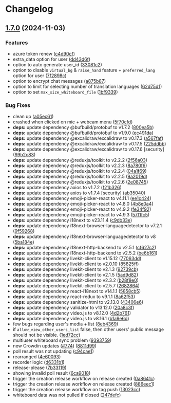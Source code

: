 # Changelog

## [1.7.0](https://github.com/mynaparrot/plugNmeet-client/compare/v1.6.8...v1.7.0) (2024-11-03)


### Features

* azure token renew ([c4d90cf](https://github.com/mynaparrot/plugNmeet-client/commit/c4d90cfa043cf85f053501fa8f3f9924dfd0c46d))
* extra_data option for user ([dd43d6f](https://github.com/mynaparrot/plugNmeet-client/commit/dd43d6f8777dca82939f0f147fe52997952c4a42))
* option to auto generate user_id ([33081c2](https://github.com/mynaparrot/plugNmeet-client/commit/33081c238abcb5be317e7e5068fefd1c2d0f68df))
* option to disable `virtual_bg` & `raise_hand` feature + `preferred_lang` option for user ([7f2898c](https://github.com/mynaparrot/plugNmeet-client/commit/7f2898c3b5362bc2e14d1d897052eab2f39f9847))
* option to encrypt chat messages ([a875b87](https://github.com/mynaparrot/plugNmeet-client/commit/a875b874bed66f94eaf1b3ab27a6702e7d71fdda))
* option to limit for selecting number of translation languages ([62d75d1](https://github.com/mynaparrot/plugNmeet-client/commit/62d75d1b83dc625144e8e45d98bd94a6f20d9791))
* option to set `max_size_whiteboard_file` ([1bf9339](https://github.com/mynaparrot/plugNmeet-client/commit/1bf933950b73394f89c730e7fa392f43135a365a))


### Bug Fixes

* clean up ([a05ec61](https://github.com/mynaparrot/plugNmeet-client/commit/a05ec61a5d3bd4fd89807802deb614308e7c20d1))
* crashed when clicked on mic + webcam menu ([5f70cfd](https://github.com/mynaparrot/plugNmeet-client/commit/5f70cfd34ff267f4b62ec8c0e463084fafdc16a1))
* **deps:** update dependency @bufbuild/protobuf to v1.7.2 ([800ea5b](https://github.com/mynaparrot/plugNmeet-client/commit/800ea5bb424b0560042015198de963ee940746f7))
* **deps:** update dependency @bufbuild/protobuf to v1.9.0 ([ec491da](https://github.com/mynaparrot/plugNmeet-client/commit/ec491da73c998108d38065468d6e2bc82e410ba2))
* **deps:** update dependency @excalidraw/excalidraw to v0.17.3 ([a567faf](https://github.com/mynaparrot/plugNmeet-client/commit/a567faf95dbff0d23458233da1983dd1f3bcb60a))
* **deps:** update dependency @excalidraw/excalidraw to v0.17.5 ([225ddbb](https://github.com/mynaparrot/plugNmeet-client/commit/225ddbbdb3bf72571ef3e3df9fea097be8194b6a))
* **deps:** update dependency @excalidraw/excalidraw to v0.17.6 [security] ([99b2c83](https://github.com/mynaparrot/plugNmeet-client/commit/99b2c8368b5929aa1d5619d80b0b66a61814cb89))
* **deps:** update dependency @reduxjs/toolkit to v2.2.2 ([2f56a03](https://github.com/mynaparrot/plugNmeet-client/commit/2f56a0364e0c9a05b32dd490bae65cc6b143af18))
* **deps:** update dependency @reduxjs/toolkit to v2.2.3 ([8a780f6](https://github.com/mynaparrot/plugNmeet-client/commit/8a780f6062768efa273cdd9d455961474d3da4d8))
* **deps:** update dependency @reduxjs/toolkit to v2.2.4 ([04a1f69](https://github.com/mynaparrot/plugNmeet-client/commit/04a1f69f73f79b20d4f27ddaff0220a71e653350))
* **deps:** update dependency @reduxjs/toolkit to v2.2.5 ([9a2019d](https://github.com/mynaparrot/plugNmeet-client/commit/9a2019d3331bc281a90f180d8f6513673ddbafe6))
* **deps:** update dependency @reduxjs/toolkit to v2.2.6 ([2e08745](https://github.com/mynaparrot/plugNmeet-client/commit/2e08745e6c79c4aef96bed5cfc8da06b7e50b2e5))
* **deps:** update dependency axios to v1.7.2 ([f21b326](https://github.com/mynaparrot/plugNmeet-client/commit/f21b3261779d687c2041d6a1a934367fbb840123))
* **deps:** update dependency axios to v1.7.4 [security] ([ab35040](https://github.com/mynaparrot/plugNmeet-client/commit/ab350401ecb03432a6849e2fe85c1ff7c53b17d0))
* **deps:** update dependency emoji-picker-react to v4.11.1 ([ee1c424](https://github.com/mynaparrot/plugNmeet-client/commit/ee1c4240ede78520e60bd5d21ea775e201ea7438))
* **deps:** update dependency emoji-picker-react to v4.8.0 ([4b8e0a4](https://github.com/mynaparrot/plugNmeet-client/commit/4b8e0a4e5cce2bb4434c690c54528a9155c0de4a))
* **deps:** update dependency emoji-picker-react to v4.9.2 ([fe34f92](https://github.com/mynaparrot/plugNmeet-client/commit/fe34f92ded7db40e74aa89dd50ad0d1a77d8a592))
* **deps:** update dependency emoji-picker-react to v4.9.3 ([57f1fc5](https://github.com/mynaparrot/plugNmeet-client/commit/57f1fc5d93e054b157c8482562006de3916a8359))
* **deps:** update dependency i18next to v23.11.4 ([c9db33e](https://github.com/mynaparrot/plugNmeet-client/commit/c9db33e4ce6e6d09e3825d542c21d703883df669))
* **deps:** update dependency i18next-browser-languagedetector to v7.2.1 ([9f59268](https://github.com/mynaparrot/plugNmeet-client/commit/9f592689b8942388384384226e009accb03e89b8))
* **deps:** update dependency i18next-browser-languagedetector to v8 ([5ba184e](https://github.com/mynaparrot/plugNmeet-client/commit/5ba184ed146676d390597763837de521ef056702))
* **deps:** update dependency i18next-http-backend to v2.5.1 ([cf627c2](https://github.com/mynaparrot/plugNmeet-client/commit/cf627c28adb30d633cf61c6e46b0186b131b3bd1))
* **deps:** update dependency i18next-http-backend to v2.5.2 ([be6b161](https://github.com/mynaparrot/plugNmeet-client/commit/be6b161c4f6f9a882ffad1ef1b1adb1b3523c0bf))
* **deps:** update dependency livekit-client to v1.15.12 ([77063dd](https://github.com/mynaparrot/plugNmeet-client/commit/77063dd3fe146488433f87125683b0f802f4aa49))
* **deps:** update dependency livekit-client to v2.0.10 ([85825ff](https://github.com/mynaparrot/plugNmeet-client/commit/85825ffca181dbda310659c94bdc0017ee8e0be3))
* **deps:** update dependency livekit-client to v2.1.3 ([92739cb](https://github.com/mynaparrot/plugNmeet-client/commit/92739cbcae432d3fcf7beca93a822d30d86bfac6))
* **deps:** update dependency livekit-client to v2.1.5 ([5ad9d82](https://github.com/mynaparrot/plugNmeet-client/commit/5ad9d82254f85ba20b8cd2abbb5ebfcbf2e27522))
* **deps:** update dependency livekit-client to v2.3.2 ([b28f8e0](https://github.com/mynaparrot/plugNmeet-client/commit/b28f8e02b451a12236d28e8d91a106a82d035af4))
* **deps:** update dependency livekit-client to v2.5.7 ([2682864](https://github.com/mynaparrot/plugNmeet-client/commit/268286443dfe1e101dabd300d2007efa134c7a24))
* **deps:** update dependency react-i18next to v14.1.1 ([5858cb5](https://github.com/mynaparrot/plugNmeet-client/commit/5858cb5b6bf197635cc846da1aca860ada94b61b))
* **deps:** update dependency react-redux to v9.1.1 ([8a62f53](https://github.com/mynaparrot/plugNmeet-client/commit/8a62f53d34d3195b39e5e7c8f85e1435d9f3a873))
* **deps:** update dependency sanitize-html to v2.13.0 ([43406e6](https://github.com/mynaparrot/plugNmeet-client/commit/43406e63f2f9638a27c615574bd420b78e166d04))
* **deps:** update dependency validator to v13.12.0 ([20a8c3f](https://github.com/mynaparrot/plugNmeet-client/commit/20a8c3fe5a26eb0e27d0e965fd7ca4d2b1a8ce86))
* **deps:** update dependency video.js to v8.12.0 ([4d2b761](https://github.com/mynaparrot/plugNmeet-client/commit/4d2b761f8a84c57914280d4ef45b2046a5cd6f25))
* **deps:** update dependency video.js to v8.16.1 ([b1a9e6d](https://github.com/mynaparrot/plugNmeet-client/commit/b1a9e6da6fcae29f4323fd39c988ad6e7a46c89b))
* few bugs regarding user's media + list ([8eb4369](https://github.com/mynaparrot/plugNmeet-client/commit/8eb4369f308350b03c123af3542c253f0667d740))
* if `allow_view_other_users_list` false, then other users' public message should not be visible. ([1ed72cc](https://github.com/mynaparrot/plugNmeet-client/commit/1ed72cc1330e19115b8e711678ab4c0883802c88))
* multiuser whiteboard sync problem ([9393759](https://github.com/mynaparrot/plugNmeet-client/commit/939375918391c0ad27c886d42f9c132f93bf1ac8))
* new Crowdin updates ([#774](https://github.com/mynaparrot/plugNmeet-client/issues/774)) ([8811d99](https://github.com/mynaparrot/plugNmeet-client/commit/8811d998e9f65a3fb7dab1d90b1d6e106efaad35))
* poll result was not updating ([c94cae1](https://github.com/mynaparrot/plugNmeet-client/commit/c94cae11bdfafc960ed5def7f1f79a539e8b2209))
* rearranged ([4e60093](https://github.com/mynaparrot/plugNmeet-client/commit/4e600934d8aff44c5f1ffaa72c1800c7a324b542))
* recorder logic ([d6331b1](https://github.com/mynaparrot/plugNmeet-client/commit/d6331b17943f89678b6421d1883ef90f6776a904))
* release-please ([7b33119](https://github.com/mynaparrot/plugNmeet-client/commit/7b3311967a4fc0c939c5c483ee515d551503491f))
* showing invalid poll result ([6ca9018](https://github.com/mynaparrot/plugNmeet-client/commit/6ca901824fc4dbbcf1990440b1d6967730dec50a))
* trigger the creation release workflow on release created ([0a8641c](https://github.com/mynaparrot/plugNmeet-client/commit/0a8641c56d48f54bac242c9c412be609f2db3e45))
* trigger the creation release workflow on release created ([886eec1](https://github.com/mynaparrot/plugNmeet-client/commit/886eec1e2a121422e21feaaa068ed1a894749612))
* trigger the creation release workflow on tag push ([13023cc](https://github.com/mynaparrot/plugNmeet-client/commit/13023cc1f1820db096f9e5bb39af377b32fc4d28))
* whiteboard data was not pulled if closed ([247defc](https://github.com/mynaparrot/plugNmeet-client/commit/247defcad1f71eaa018df7b56604752b06f0ab30))
